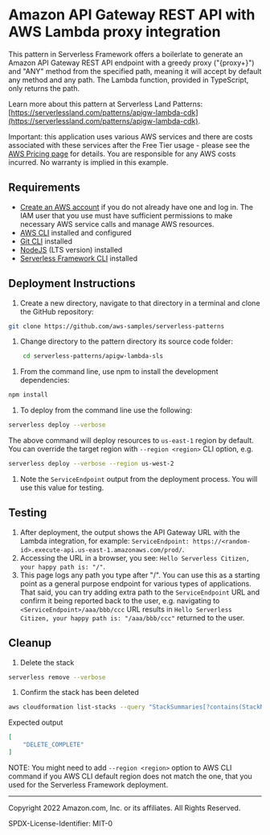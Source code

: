 # Amazon API Gateway REST API with AWS Lambda proxy integration

This pattern in Serverless Framework offers a boilerlate to generate an Amazon API Gateway REST API endpoint with a greedy proxy ("{proxy+}") and "ANY" method from the specified path, meaning it will accept by default any method and any path. The Lambda function, provided in TypeScript, only returns the path.

Learn more about this pattern at Serverless Land Patterns: [https://serverlessland.com/patterns/apigw-lambda-cdk](https://serverlessland.com/patterns/apigw-lambda-cdk).

Important: this application uses various AWS services and there are costs associated with these services after the Free Tier usage - please see the [AWS Pricing page](https://aws.amazon.com/pricing/) for details. You are responsible for any AWS costs incurred. No warranty is implied in this example.

## Requirements

* [Create an AWS account](https://portal.aws.amazon.com/gp/aws/developer/registration/index.html) if you do not already have one and log in. The IAM user that you use must have sufficient permissions to make necessary AWS service calls and manage AWS resources.
* [AWS CLI](https://docs.aws.amazon.com/cli/latest/userguide/install-cliv2.html) installed and configured
* [Git CLI](https://git-scm.com/book/en/v2/Getting-Started-Installing-Git) installed
* [NodeJS](https://nodejs.org/en/download/) (LTS version) installed
* [Serverless Framework CLI](https://www.serverless.com/framework/docs/getting-started) installed

## Deployment Instructions

1. Create a new directory, navigate to that directory in a terminal and clone the GitHub repository:

``` sh
git clone https://github.com/aws-samples/serverless-patterns
```

1. Change directory to the pattern directory its source code folder:

``` sh
    cd serverless-patterns/apigw-lambda-sls
```

1. From the command line, use npm to install the development dependencies:

``` sh
npm install
```

1. To deploy from the command line use the following:

``` sh
serverless deploy --verbose
```

The above command will deploy resources to `us-east-1` region by default. You can override the target region with `--region <region>` CLI option, e.g.

``` sh
serverless deploy --verbose --region us-west-2
```

1. Note the `ServiceEndpoint` output from the deployment process. You will use this value for testing.

## Testing

1. After deployment, the output shows the API Gateway URL with the Lambda integration, for example: `ServiceEndpoint: https://<random-id>.execute-api.us-east-1.amazonaws.com/prod/`.
1. Accessing the URL in a browser, you see: `Hello Serverless Citizen, your happy path is: "/"`.
1. This page logs any path you type after "/". You can use this as a starting point as a general purpose endpoint for various types of applications. That said, you can try adding extra path to the `ServiceEndpoint` URL and confirm it being reported back to the user, e.g. navigating to `<ServiceEndpoint>/aaa/bbb/ccc` URL results in `Hello Serverless Citizen, your happy path is: "/aaa/bbb/ccc"` returned to the user.

## Cleanup

1. Delete the stack

```sh
serverless remove --verbose
```

1. Confirm the stack has been deleted

```sh
aws cloudformation list-stacks --query "StackSummaries[?contains(StackName,'apigw-lambda-sls-prod')].StackStatus"
```

Expected output

```json
[
    "DELETE_COMPLETE"
]
```

NOTE: You might need to add `--region <region>` option to AWS CLI command if you AWS CLI default region does not match the one, that you used for the Serverless Framework deployment.

----
Copyright 2022 Amazon.com, Inc. or its affiliates. All Rights Reserved.

SPDX-License-Identifier: MIT-0
